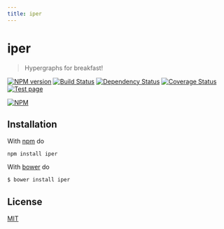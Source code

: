 ```yaml
---
title: iper
---
```

# iper

> Hypergraphs for breakfast!

[![NPM version](https://badge.fury.io/js/iper.png)](http://badge.fury.io/js/iper) [![Build Status](https://travis-ci.org/fibo/iper.png?branch=master)](https://travis-ci.org/fibo/iper?branch=master) [![Dependency Status](https://gemnasium.com/fibo/iper.png)](https://gemnasium.com/fibo/iper) [![Coverage Status](https://coveralls.io/repos/fibo/iper/badge.svg?branch=master)](https://coveralls.io/r/fibo/iper?branch=master) [![Test page](https://img.shields.io/badge/test-page-blue.svg)](http://g14n.info/iper/test)

[![NPM](https://nodei.co/npm-dl/iper.png)](https://nodei.co/npm-dl/iper/)

## Installation

With [npm](https://npmjs.org/) do

```
npm install iper
```

With [bower](http://bower.io/) do

```bash
$ bower install iper
```

## License

[MIT](http://www.g14n.info/mit-license)

